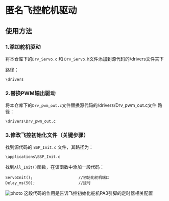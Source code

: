 # 匿名飞控舵机驱动
## 使用方法
### 1.添加舵机驱动
将本仓库下的`Drv_Servo.c` 和 `Drv_Servo.h`文件添加到源代码的/drivers文件夹下

路径：
```
\drivers
```
### 2.替换PWM输出驱动
将本仓库下的`Drv_pwm_out.c`文件替换源代码的/drivers/Drv_pwm_out.c文件
路径：
```
\drivers\Drv_pwm_out.c
```
### 3.修改飞控初始化文件（关键步骤）
找到源代码的 `BSP_Init.c` 文件，其路径为：
```
\applications\BSP_Init.c
```
找到`All_Init()`函数，在该函数中添加一段代码：
```
ServoInit();					//初始化舵机端口
Delay_ms(50);					//延时
```
![photo](./photo.png)
这段代码的作用是告诉飞控初始化舵机PA3引脚的定时器相关配置

